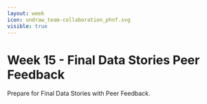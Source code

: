 ```yaml
---
layout: week
icon: undraw_team-collaboration_phnf.svg
visible: true
---
```


# Week 15 - Final Data Stories Peer Feedback

Prepare for Final Data Stories with Peer Feedback.